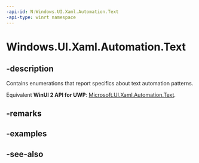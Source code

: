 ```yaml
---
-api-id: N:Windows.UI.Xaml.Automation.Text
-api-type: winrt namespace
---
```


# Windows.UI.Xaml.Automation.Text

## -description
Contains enumerations that report specifics about text automation patterns.

Equivalent **WinUI 2 API for UWP**: [Microsoft.UI.Xaml.Automation.Text](/windows/winui/api/microsoft.ui.xaml.automation.text).

## -remarks

## -examples

## -see-also
